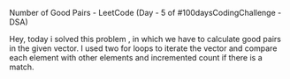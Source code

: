 Number of Good Pairs - LeetCode (Day - 5 of #100daysCodingChallenge - DSA)

Hey, today i solved this problem , in which we have to calculate good pairs in the given vector. I used two for loops to iterate the vector and compare each element with other elements and incremented count if there is a match.
